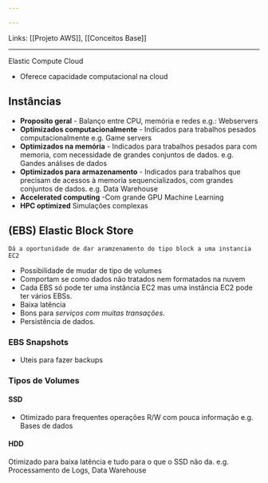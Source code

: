 ```yaml
---

---
```

Links: [[Projeto AWS]], [[Conceitos Base]]
___

Elastic Compute Cloud
- Oferece capacidade computacional na cloud

## Instâncias
- **Proposito geral** - Balanço entre CPU, memória e redes e.g.: Webservers
- **Optimizados computacionalmente** - Indicados para trabalhos pesados computacionalmente e.g. Game servers
- **Optimizados na memória** - Indicados para trabalhos pesados para com memoria, com necessidade de grandes conjuntos de dados. e.g. Gandes análises de dados
- **Optimizados para armazenamento** -  Indicados para trabalhos que precisam de acessos à memoria sequencializados,  com grandes conjuntos de dados. e.g. Data Warehouse
- **Accelerated computing** -Com grande GPU Machine Learning
- **HPC optimized** Simulações complexas

## (EBS) Elastic Block Store
	Dá a oportunidade de dar aramzenamento do tipo block a uma instancia EC2

- Possibilidade de mudar de tipo de volumes
-  Comportam se como dados não tratados  nem formatados na nuvem 
- Cada EBS só pode ter uma instância EC2 mas uma instância EC2 pode ter vários EBSs.
- Baixa latência
- Bons para *serviços com muitas transações*.
- Persistência de dados.
### EBS Snapshots
- Uteis para fazer backups 
### Tipos de Volumes
#### SSD
- Otimizado para frequentes operações R/W com pouca informação e.g. Bases de dados
#### HDD
Otimizado para baixa latência e tudo para o que o SSD não da. 
e.g.  Processamento de Logs, Data Warehouse